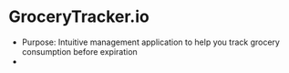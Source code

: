 # GroceryTracker.io

- Purpose: Intuitive management application to help you track grocery consumption before expiration
- 
